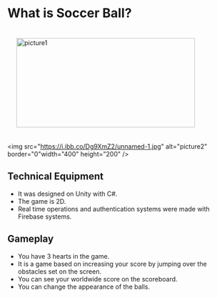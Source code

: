 # What is Soccer Ball?

<p>
<img style= "margin:20px" src="https://i.ibb.co/Dr8yD5v/picture1.jpg" alt="picture1" border="0" width="400" height="200"/></a>


<img src="https://i.ibb.co/Dg9XmZ2/unnamed-1.jpg" alt="picture2" border="0"width="400" height="200" /></a>
</p>

## Technical Equipment

- It was designed on Unity with C#.
- The game is 2D.
- Real time operations and authentication systems were made with Firebase systems.



## Gameplay

- You have 3 hearts in the game.
- It is a game based on increasing your score by jumping over the obstacles set on the screen.
- You can see your worldwide score on the scoreboard.
- You can change the appearance of the balls.





